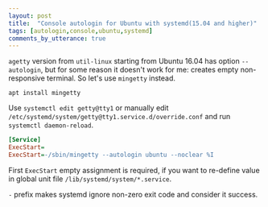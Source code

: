 ```yaml
---
layout: post
title:  "Console autologin for Ubuntu with systemd(15.04 and higher)"
tags: [autologin,console,ubuntu,systemd]
comments_by_utterance: true
---
```

`agetty` version from `util-linux` starting from Ubuntu 16.04 has option `--autologin`, but for some reason it doesn't work for me: creates empty non-responsive terminal. So let's use `mingetty` instead.

`apt install mingetty`

Use `systemctl edit getty@tty1` or manually edit `/etc/systemd/system/getty@tty1.service.d/override.conf` and run `systemctl daemon-reload`.

```ini
[Service]
ExecStart=
ExecStart=-/sbin/mingetty --autologin ubuntu --noclear %I
```

First `ExecStart` empty assignment is required, if you want to re-define value in global unit file `/lib/systemd/system/*.service`.

`-` prefix makes systemd ignore non-zero exit code and consider it success.
